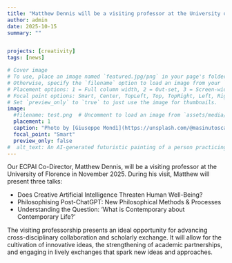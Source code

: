 ```yaml
---
title: "Matthew Dennis will be a visiting professor at the University of Florence"
author: admin
date: 2025-10-15
summary: ""


projects: [creativity]
tags: [news]

# Cover image
# To use, place an image named `featured.jpg/png` in your page's folder.
# Otherwise, specify the `filename` option to load an image from your `assets/media/` folder.
# Placement options: 1 = Full column width, 2 = Out-set, 3 = Screen-width
# Focal point options: Smart, Center, TopLeft, Top, TopRight, Left, Right, BottomLeft, Bottom, BottomRight
# Set `preview_only` to `true` to just use the image for thumbnails.
image:
  #filename: test.png  # Uncomment to load an image from `assets/media/` instead.
  placement: 1
  caption: "Photo by [Giuseppe Mondì](https://unsplash.com/@masinutoscana?utm_source=unsplash&utm_medium=referral&utm_content=creditCopyText) on [Unsplash](https://unsplash.com/photos/aerial-photo-of-green-leafed-trees-and-white-ruins-Qq1fwSLM0N0?utm_source=unsplash&utm_medium=referral&utm_content=creditCopyText)"
  focal_point: "Smart"
  preview_only: false
#  alt_text: An AI-generated futuristic painting of a person practicing mindfulness in the chaos of modern life.
---
```


Our ECPAI Co-Director, Matthew Dennis, will be a visiting professor at the University of Florence in November 2025. During his visit, Matthew will present three talks:  

- Does Creative Artificial Intelligence Threaten Human Well-Being?
- Philosophising Post-ChatGPT: New Philosophical Methods & Processes
- Understanding the Question: ‘What is Contemporary about Contemporary Life?’ 

The visiting professorship presents an ideal opportunity for advancing cross-disciplinary collaboration and scholarly exchange. It will allow for the cultivation of innovative ideas, the strengthening of academic partnerships, and engaging in lively exchanges that spark new ideas and approaches. 
